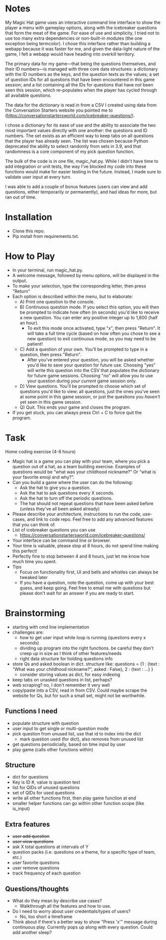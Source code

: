 # Notes
My Magic Hat game uses an interactive command line interface to show the player a menu with gameplay options, along with the icebreaker questions that form the meat of the game. For ease of use and simplicity, I tried not to use too many extra dependencies or non-built-in modules (the one exception being termcolor). I chose this interface rather than building a webapp because it was faster for me, and given the data-light nature of the game, I felt a webapp would have heading into overkill territory. 

The primary data for my game&mdash;that being the questions themselves, and their ID numbers&mdash;is managed with three core data structures: a dictionary with the ID numbers as the keys, and the question texts as the values; a set of question IDs for all questions that have been encountered in this game session; and a list containing all the IDs for questions that have *not* been seen this session, which re-populates when the player has cycled through all available questions.

The data for the dictionary is read in from a CSV I created using data from the Conversation Starters website you pointed me to (https://conversationstartersworld.com/icebreaker-questions/). 

I chose a dictionary for its ease of use and the ability to associate the two most important values directly with one another: the questions and ID numbers. The set exists as an efficient way to keep tabs on all questions that the player has already seen. The list was chosen because Python deprecated the ability to select randomly from sets in 3.9, and that randomness is a core component of my pick question function. 

The bulk of the code is in one file, magic_hat.py. While I didn't have time to add integration or unit tests, the way I've blocked my code into these functions would make for easier testing in the future. Instead, I made sure to validate user input at every turn. 

I was able to add a couple of bonus features (users can view and add questions, either temporarily or permanently), and had ideas for more, but ran out of time. 

# Installation
- Clone this repo.
- Pip install from requirements.txt.

# How to Play
- In your terminal, run magic_hat.py.
- A welcome message, followed by menu options, will be displayed in the output.
- To make your selection, type the corresponding letter, then press "Return"
- Each option is described within the menu, but to elaborate:
    - A) Print one question to the console.
    - B) Continuous question mode. If you select this option, you will then be prompted to indicate how often (in seconds) you'd like to receive a new question. You can enter any positive integer up to 1,800 (half an hour). 
        - To exit this mode once activated, type "x", then press "Return". It will take a full time cycle (based on how often you chose to see a new question) to exit continuous mode, so you may need to be patient!
    - C) Add a question of your own. You'll be prompted to type in a question, then press "Return". 
        - After you've entered your question, you will be asked whether you'd like to save your question for future use. Choosing "yes" will write this question into the CSV that populates the dictionary for future game sessions. Choosing "no" will allow you to use your question during *your current* game session only.
    - D) View questions. You'll be prompted to choose which set of questions you'd like to view: all questions, just the ones you've seen at some point in this game session, or just the questions you *haven't* yet seen in this game session.
    - Q) Quit. This ends your game and closes the program.
- If you get stuck, you can always press Ctrl + C to force quit the program. 

# Task
Home coding exercise (4-8 hours)
- Magic hat is a game you can play with your team, where you pick a question out of a hat, as a team building exercise. Examples of questions would be “what was your childhood nickname?” Or “what is your favorite emoji and why?”.
- Can you build a game where the user can do the following:
    - Ask the hat to give you a question.
    - Ask the hat to ask questions every X seconds.
    - Ask the hat to turn off the periodic questions. 
    - The hat should not repeat questions that have been asked before (unless they've all been asked already)
- Please describe your architecture, instructions to run the code, use-cases, and link to code repo. Feel free to add any advanced features that you can think of. 
- List of icebreaker questions you can use
    - https://conversationstartersworld.com/icebreaker-questions/
- Your interface can be command line or browser.
- Your time is valuable, please stop at 8 hours, do not spend time making this perfect!
- Perfectly fine to stop between 4 and 8 hours, just let me know how much time you spent.
- Tips
    - Focus on functionality first, UI and bells and whistles can always be tweaked later
    - If you have a question, note the question, come up with your best guess, and keep going. Feel free to email me with questions but please don't wait for an answer if you are ready to start.

# Brainstorming
- starting with cmd line implementation
- challenges are:
    - how to get user input while loop is running (questions every x seconds)
    - dividing up program into the right functions. be careful they don't creep up in size as I think of other features/needs
    - right data structure for holding questions info
- store Qs and asked boolean in dict. structure like: questions = {1 : {text : "What was your childhood nickname?", asked : False}, 2 : {text : ...} }
    - consider storing values as dict, for easy indexing
- keep tabs on unasked questions in list, perhaps?
- web scraping? no, I don't remember it very well
- copy/paste into a CSV, read in from CSV. Could maybe scrape the website for Qs, but for such a small set, might not be worthwhile.

## Functions I need
- populate structure with question 
- user input to get single or multi-question mode
- pick question from unused list, use that id to index into the dict
    - mark question used (for dict), also removes from unused list
- get questions periodicially, based on time input by user
- play game (calls other functions within)

## Structure
- dict for questions
- Key is ID #, value is question text
- list for QIDs of unused questions
- set of QIDs for used questions
- write all other functions first, then play game function at end
- smaller helper functions can go within other function scope (like is_input)

## Extra features
- ~~user add question~~
- ~~user view questions~~
- ask X total questions at intervals of Y
- question packs (i.e. questions on a theme, for a specific type of team, etc.)
- user favorite questions
- user remove questions
- track frequency of each question

## Questions/thoughts
- What do they mean by describe use cases? 
    - Walkthrough all the features and how to use.
- Do I need to worry about user credentials/types of users?
    - No, too short a timeframe
- Think about if there's a better way to show "Press 'x'" message during continuous play. Currently pops up along with every question. Could add another sleep?
